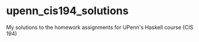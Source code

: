 # upenn_cis194_solutions
My solutions to the homework assignments for UPenn's Haskell course (CIS 194)
